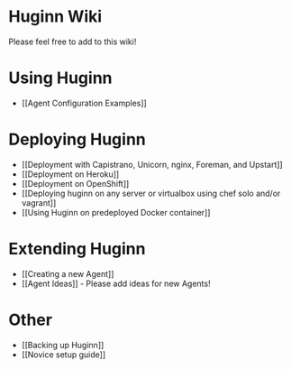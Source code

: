 # Huginn Wiki

Please feel free to add to this wiki!

# Using Huginn

* [[Agent Configuration Examples]]

# Deploying Huginn

* [[Deployment with Capistrano, Unicorn, nginx, Foreman, and Upstart]]
* [[Deployment on Heroku]]
* [[Deployment on OpenShift]]
* [[Deploying huginn on any server or virtualbox using chef solo and/or vagrant]]
* [[Using Huginn on predeployed Docker container]]

# Extending Huginn

* [[Creating a new Agent]]
* [[Agent Ideas]] - Please add ideas for new Agents!

# Other

* [[Backing up Huginn]]
* [[Novice setup guide]]